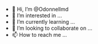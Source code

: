 - 👋 Hi, I’m @Odonnellmd
- 👀 I’m interested in ...
- 🌱 I’m currently learning ...
- 💞️ I’m looking to collaborate on ...
- 📫 How to reach me ...

<!---
Odonnellmd/Odonnellmd is a ✨ special ✨ repository because its `README.md` (this file) appears on your GitHub profile.
You can click the Preview link to take a look at your changes.
--->
